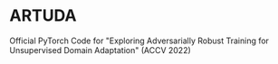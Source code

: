 # ARTUDA
Official PyTorch Code for "Exploring Adversarially Robust Training for Unsupervised Domain Adaptation" (ACCV 2022)
